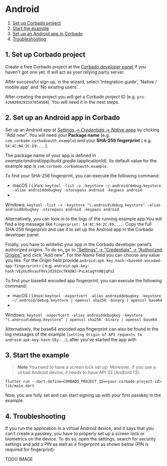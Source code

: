 # Android

1. [Set up Corbado project](#1-set-up-corbado-project)
2. [Start the example](#2-start-the-example)
3. [Set up an Android app in Corbado](#3-set-up-an-android-app-in-corbado)
4. [Troubleshooting](#4-troubleshooting)

## 1. Set up Corbado project

Create a free Corbado project at the [Corbado developer panel](https://app.corbado.com/signin#register) if you haven't
got one yet.
It will act as your relying party server.

After successful sign up, in the wizard, select 'Integration guide', 'Native / mobile app' and 'No existing users'.

After creating the project you will get a Corbado project ID (e.g. `pro-4268394291597054564`).
You will need it in the next steps.

## 2. Set up an Android app in Corbado

Set up an Android app at [*Settings* -> *Credentials* -> *Native
apps*](https://app.corbado.com/app/settings/credentials/native-apps) by clicking "Add new".
You will need your **Package name** (e.g. `com.corbado.corbadoauth.example`) and your **SHA-256 fingerprint** (
e.g. `54:4C:94:2C:E9:...`).

The package name of your app is defined in *example/android/app/build.gradle* (applicationId).
Its default value for the example app is `com.corbado.corbadoauth.example`.

To find your SHA-256 fingerprint, you can execute the following command:

- macOS /
  Linux: `keytool -list -v -keystore ~/.android/debug.keystore -alias androiddebugkey -storepass android -keypass android`
-

Windows: `keytool -list -v -keystore "\.android\debug.keystore" -alias androiddebugkey -storepass android -keypass android`

Alternatively, you can look in to the logs of the running example app.You will find a log message
like `Fingerprint: 54:4C:94:2C:E9:...`.
Copy the full SHA-256 fingerprint and use it to set up the Android app in the Corbado developer panel.

Finally, you have to whitelist your app in the Corbado developer panel’s authorized origins. To do so, go
to [“Settings” -> “Credentials” -> “Authorized Origins”](https://app.corbado.com/app/settings/credentials/authorized-origins)
and click "Add new".
For the *Name* field you can choose any value you like.
For the *Origin* field provide `android:apk-key-hash:<base64-encoded-app-fingerprint>` (
e.g. `android:apk-key-hash:VEyULOkvasF9VsJd29ZecTKkDWJ-PvLkCagYn9BjqPs`).

To find your base64 encoded app fingerprint, you can execute the following command:

- macOS /
  Linux: `keytool -exportcert -alias androiddebugkey -keystore ~/.android/debug.keystore | openssl sha256 -binary | openssl base64`
-

Windows: `keytool -exportcert -alias androiddebugkey -keystore "\.android\debug.keystore” | openssl sha256 -binary | openssl base64`

Alternatively, the base64 encoded app fingerprint can also be found in the log messages of the
example (`setting Origin of API requests to android:apk-key-hash:VEy...`), after you've started the app with

## 3. Start the example

> **Note**
> You need to have a screen lock set up.
> Moreover, if you use a virtual Android device, it needs to have API 33 (Android 13).

`flutter run --dart-define=CORBADO_PROJECT_ID=<your-corbado-project-id> lib/main.dart`

Now, you are fully set and can start signing up with your first passkey in the example.

## 4. Troubleshooting

If you run the application in a virtual Android device, and it says that you can't create a passkey, you have to properly
set up a screen lock or biometrics on the device. To do so, open the settings, search for security settings and add a
PIN as well as a fingerprint as shown below (PIN is required for fingerprint):

TODO IMAGE